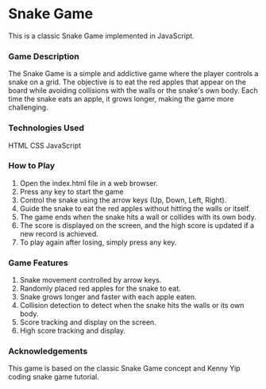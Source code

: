 # Snake Game
This is a classic Snake Game implemented in JavaScript.

### Game Description
The Snake Game is a simple and addictive game where the player controls a snake on a grid. The objective is to eat the red apples that appear on the board while avoiding collisions with the walls or the snake's own body. Each time the snake eats an apple, it grows longer, making the game more challenging.

### Technologies Used
HTML
CSS
JavaScript

### How to Play
1. Open the index.html file in a web browser.
2. Press any key to start the game
3. Control the snake using the arrow keys (Up, Down, Left, Right).
4. Guide the snake to eat the red apples without hitting the walls or itself.
5. The game ends when the snake hits a wall or collides with its own body.
6. The score is displayed on the screen, and the high score is updated if a new record is achieved.
7. To play again after losing, simply press any key.

### Game Features
1. Snake movement controlled by arrow keys.
2. Randomly placed red apples for the snake to eat.
3. Snake grows longer and faster with each apple eaten.
4. Collision detection to detect when the snake hits the walls or its own body.
5. Score tracking and display on the screen.
6. High score tracking and display.


### Acknowledgements
This game is based on the classic Snake Game concept and Kenny Yip coding snake game tutorial.

